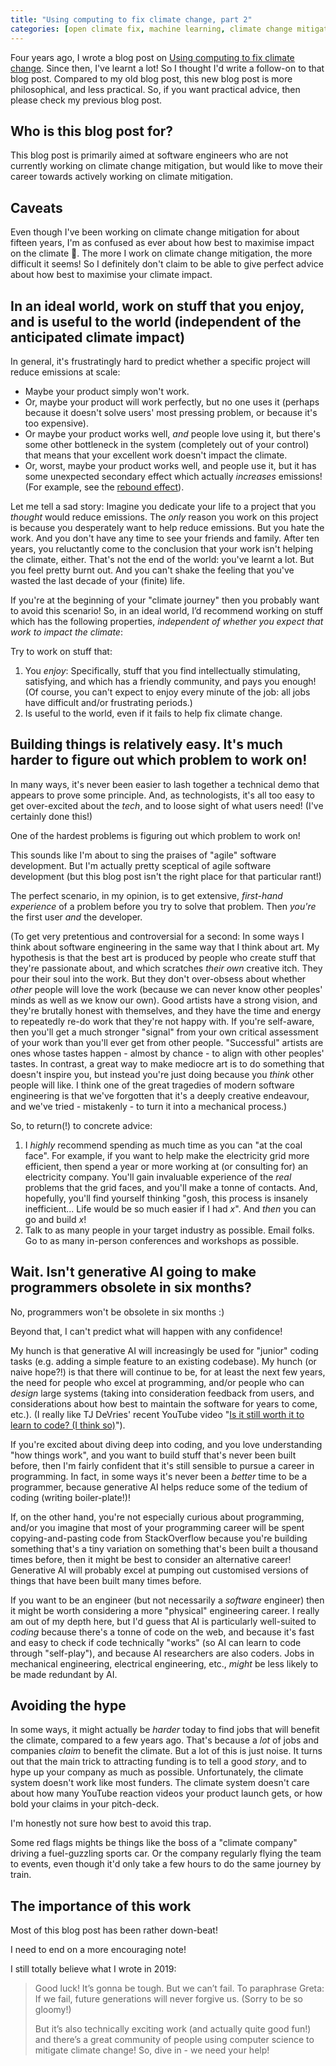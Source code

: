 ```yaml
---
title: "Using computing to fix climate change, part 2"
categories: [open climate fix, machine learning, climate change mitigation, software engineering]
---
```


Four years ago, I wrote a blog post on [Using computing to fix climate change](2019-10-03-using-computing-to-fix-climate-change). Since then, I've learnt a lot! So I thought I'd write a follow-on to that blog post. Compared to my old blog post, this new blog post is more philosophical, and less practical. So, if you want practical advice, then please check my previous blog post.

## Who is this blog post for?

This blog post is primarily aimed at software engineers who are not currently working on climate change mitigation, but would like to move their career towards actively working on climate mitigation. 

## Caveats

Even though I've been working on climate change mitigation for about fifteen years, I'm as confused as ever about how best to maximise impact on the climate 🙂. The more I work on climate change mitigation, the more difficult it seems! So I definitely don't claim to be able to give perfect advice about how best to maximise your climate impact.

## In an ideal world, work on stuff that you enjoy, and is useful to the world (independent of the anticipated climate impact)

In general, it's frustratingly hard to predict whether a specific project will reduce emissions at scale:

- Maybe your product simply won't work.
- Or, maybe your product will work perfectly, but no one uses it (perhaps because it doesn't solve users' most pressing problem, or because it's too expensive). 
- Or maybe your product works well, _and_ people love using it, but there's some other bottleneck in the system (completely out of your control) that means that your excellent work doesn't impact the climate.
- Or, worst, maybe your product works well, and people use it, but it has some unexpected secondary effect which actually _increases_ emissions! (For example, see the [rebound effect](https://en.wikipedia.org/wiki/Rebound_effect_(conservation))).

Let me tell a sad story: Imagine you dedicate your life to a project that you _thought_ would reduce emissions. The _only_ reason you work on this project is because you desperately want to help reduce emissions. But you hate the work. And you don't have any time to see your friends and family. After ten years, you reluctantly come to the conclusion that your work isn't helping the climate, either. That's not the end of the world: you've learnt a lot. But you feel pretty burnt out. And you can't shake the feeling that you've wasted the last decade of your (finite) life.

If you're at the beginning of your "climate journey" then you probably want to avoid this scenario! So, in an ideal world, I’d recommend working on stuff which has the following properties, _independent of whether you expect that work to impact the climate_:

Try to work on stuff that:

1. You _enjoy_: Specifically, stuff that you find intellectually stimulating, satisfying, and which has a friendly community, and pays you enough! (Of course, you can't expect to enjoy every minute of the job: all jobs have difficult and/or frustrating periods.)
2. Is useful to the world, even if it fails to help fix climate change.

## Building things is relatively easy. It's much harder to figure out which problem to work on!

In many ways, it's never been easier to lash together a technical demo that appears to prove some principle. And, as technologists, it's all too easy to get over-excited about the _tech_, and to loose sight of what users need! (I've certainly done this!)

One of the hardest problems is figuring out which problem to work on!

This sounds like I'm about to sing the praises of "agile" software development. But I'm actually pretty sceptical of agile software development (but this blog post isn't the right place for that particular rant!)

The perfect scenario, in my opinion, is to get extensive, _first-hand experience_ of a problem before you try to solve that problem. Then _you're_ the first user _and_ the developer.

(To get very pretentious and controversial for a second: In some ways I think about software engineering in the same way that I think about art. My hypothesis is that the best art is produced by people who create stuff that they're passionate about, and which scratches _their own_ creative itch. They pour their soul into the work. But they don't over-obsess about whether _other_ people will love the work (because we can never know other peoples' minds as well as we know our own). Good artists have a strong vision, and they're brutally honest with themselves, and they have the time and energy to repeatedly re-do work that they're not happy with. If you're self-aware, then you'll get a much stronger "signal" from your own critical assessment of your work than you'll ever get from other people. "Successful" artists are ones whose tastes happen - almost by chance - to align with other peoples' tastes. In contrast, a great way to make mediocre art is to do something that doesn't inspire you, but instead you're just doing because you _think_ other people will like. I think one of the great tragedies of modern software engineering is that we've forgotten that it's a deeply creative endeavour, and we've tried - mistakenly - to turn it into a mechanical process.)

So, to return(!) to concrete advice:

1. I _highly_ recommend spending as much time as you can "at the coal face". For example, if you want to help make the electricity grid more efficient, then spend a year or more working at (or consulting for) an electricity company. You'll gain invaluable experience of the _real_ problems that the grid faces, and you'll make a tonne of contacts. And, hopefully, you'll find yourself thinking "gosh, this process is insanely inefficient... Life would be so much easier if I had _x_". And _then_ you can go and build _x_!
2. Talk to as many people in your target industry as possible. Email folks. Go to as many in-person conferences and workshops as possible.

## Wait. Isn't generative AI going to make programmers obsolete in six months?

No, programmers won't be obsolete in six months :)

Beyond that, I can't predict what will happen with any confidence!

My hunch is that generative AI will increasingly be used for "junior" coding tasks (e.g. adding a simple feature to an existing codebase). My hunch (or naive hope?!) is that there will continue to be, for at least the next few years, the need for people who excel at programming, and/or people who can _design_ large systems (taking into consideration feedback from users, and considerations about how best to maintain the software for years to come, etc.). (I really like TJ DeVries' recent YouTube video "[Is it still worth it to learn to code? (I think so)](https://www.youtube.com/watch?v=JMK_30jeGww)").

If you're excited about diving deep into coding, and you love understanding "how things work", and you want to build stuff that's never been built before, then I'm fairly confident that it's still sensible to pursue a career in programming. In fact, in some ways it's never been a _better_ time to be a programmer, because generative AI helps reduce some of the tedium of coding (writing boiler-plate!)!

If, on the other hand, you're not especially curious about programming, and/or you imagine that most of your programming career will be spent copying-and-pasting code from StackOverflow because you're building something that's a tiny variation on something that's been built a thousand times before, then it might be best to consider an alternative career! Generative AI will probably excel at pumping out customised versions of things that have been built many times before.

If you want to be an engineer (but not necessarily a _software_ engineer) then it might be worth considering a more "physical" engineering career. I really am out of my depth here, but I'd guess that AI is particularly well-suited to _coding_ because there's a tonne of code on the web, and because it's fast and easy to check if code technically "works" (so AI can learn to code through "self-play"), and because AI researchers are also coders. Jobs in mechanical engineering, electrical engineering, etc., _might_ be less likely to be made redundant by AI.

## Avoiding the hype

In some ways, it might actually be _harder_ today to find jobs that will benefit the climate, compared to a few years ago. That's because a _lot_ of jobs and companies _claim_ to benefit the climate. But a lot of this is just noise. It turns out that the main trick to attracting funding is to tell a good _story_, and to hype up your company as much as possible. Unfortunately, the climate system doesn't work like most funders. The climate system doesn't care about how many YouTube reaction videos your product launch gets, or how bold your claims in your pitch-deck.

I'm honestly not sure how best to avoid this trap.

Some red flags mights be things like the boss of a "climate company" driving a fuel-guzzling sports car. Or the company regularly flying the team to events, even though it'd only take a few hours to do the same journey by train.

## The importance of this work

Most of this blog post has been rather down-beat!

I need to end on a more encouraging note!

I still totally believe what I wrote in 2019:

> Good luck! It’s gonna be tough. But we can’t fail. To paraphrase Greta: If we fail, future generations will never forgive us. (Sorry to be so gloomy!)
>
> But it’s also technically exciting work (and actually quite good fun!) and there’s a great community of people using computer science to mitigate climate change! So, dive in - we need your help!

